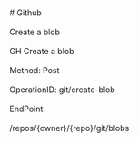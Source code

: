 <br>#     Github</br>
<br>Create a blob</br>
<br>GH Create a blob</br>
<br>Method: Post</br>
<br>OperationID: git/create-blob</br>
<br>EndPoint:</br>
<br>/repos/{owner}/{repo}/git/blobs</br>

